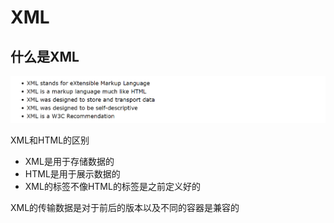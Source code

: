 # XML

## 什么是XML

![image-20191123132928906](XML.assets/image-20191123132928906.png)

XML和HTML的区别

- XML是用于存储数据的
- HTML是用于展示数据的
- XML的标签不像HTML的标签是之前定义好的

XML的传输数据是对于前后的版本以及不同的容器是兼容的

